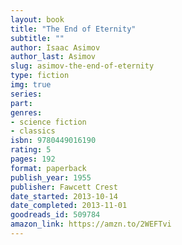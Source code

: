 ```yaml
---
layout: book
title: "The End of Eternity"
subtitle: ""
author: Isaac Asimov
author_last: Asimov
slug: asimov-the-end-of-eternity
type: fiction
img: true
series: 
part: 
genres:
- science fiction
- classics
isbn: 9780449016190
rating: 5
pages: 192
format: paperback
publish_year: 1955
publisher: Fawcett Crest
date_started: 2013-10-14
date_completed: 2013-11-01
goodreads_id: 509784
amazon_link: https://amzn.to/2WEFTvi
---
```

